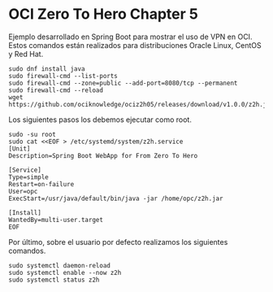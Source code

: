 # OCI Zero To Hero Chapter 5
Ejemplo desarrollado en Spring Boot para mostrar el uso de VPN en OCI. Estos comandos están realizados para distribuciones Oracle Linux, CentOS y Red Hat. 

```console
sudo dnf install java
sudo firewall-cmd --list-ports
sudo firewall-cmd --zone=public --add-port=8080/tcp --permanent
sudo firewall-cmd --reload
wget https://github.com/ociknowledge/ociz2h05/releases/download/v1.0.0/z2h.jar
```

Los siguientes pasos los debemos ejecutar como root.

```console
sudo -su root
sudo cat <<EOF > /etc/systemd/system/z2h.service
[Unit]
Description=Spring Boot WebApp for From Zero To Hero

[Service]
Type=simple
Restart=on-failure
User=opc
ExecStart=/usr/java/default/bin/java -jar /home/opc/z2h.jar

[Install] 
WantedBy=multi-user.target
EOF
```

Por último, sobre el usuario por defecto realizamos los siguientes comandos.

```console
sudo systemctl daemon-reload
sudo systemctl enable --now z2h
sudo systemctl status z2h
```